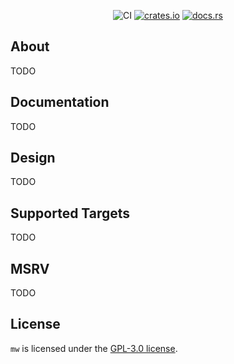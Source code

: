 <div align="center">

![CI](https://github.com/hinto-janai/mw/actions/workflows/ci.yml/badge.svg) [![crates.io](https://img.shields.io/crates/v/mw.svg)](https://crates.io/crates/mw) [![docs.rs](https://docs.rs/mw/badge.svg)](https://docs.rs/mw)

<!--
<img src="https://github.com/hinto-janai/mw/assets/101352116/5c77d0aa-2f9b-4579-8d3c-b9e00e225179" width="60%"/>
-->

</div>

## About
TODO

## Documentation
TODO

## Design
TODO

## Supported Targets
TODO

## MSRV
TODO

## License
`mw` is licensed under the [GPL-3.0 license](https://github.com/hinto-janai/mw/blob/main/LICENSE).
